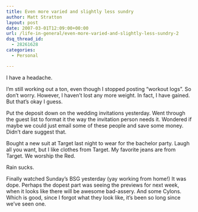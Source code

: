 ```yaml
---
title: Even more varied and slightly less sundry
author: Matt Stratton
layout: post
date: 2007-03-01T12:09:00+00:00
url: /life-in-general/even-more-varied-and-slightly-less-sundry-2
dsq_thread_id:
  - 28261628
categories:
  - Personal

---
```

I have a headache.

I&#8217;m still working out a ton, even though I stopped posting &#8220;workout logs&#8221;. So don&#8217;t worry. However, I haven&#8217;t lost any more weight. In fact, I have gained. But that&#8217;s okay I guess.

Put the deposit down on the wedding invitations yesterday. Went through the guest list to format it the way the invitation person needs it. Wondered if maybe we could just email some of these people and save some money. Didn&#8217;t dare suggest that.

Bought a new suit at Target last night to wear for the bachelor party. Laugh all you want, but I like clothes from Target. My favorite jeans are from Target. We worship the Red.

Rain sucks.

Finally watched Sunday&#8217;s BSG yesterday (yay working from home!) It was dope. Perhaps the dopest part was seeing the previews for next week, when it looks like there will be awesome bad-assery. And some Cylons. Which is good, since I forgot what they look like, it&#8217;s been so long since we&#8217;ve seen one.